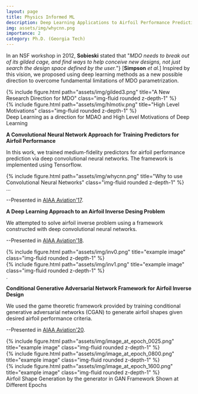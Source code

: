 ```yaml
---
layout: page
title: Physics Informed ML
description: Deep Learning Applications to Airfoil Performance Prediction and Airfoil Inverse Design Problems, Deep Convolutional Neural Networks, Conditional GANs
img: assets/img/whycnn.png
importance: 2
category: Ph.D. (Georgia Tech)
---
```


In an NSF workshop in 2012, **Sobieski** stated that "_MDO needs to break out of its gilded cage, and find ways to help conceive new designs, not just search the design space defined by the user._"} [**Simpson** _et al._] Inspired by this vision, we proposed using deep learning methods as a new possible direction to overcome fundamental limitations of MDO parametrization.  

<div class="row">
    <div class="col-sm-4 mt-3 mt-md-0">
        {% include figure.html path="assets/img/gilded3.png" title="A New Research Direction for MDO" class="img-fluid rounded z-depth-1" %}
    </div>
    <div class="col-sm-6 mt-3 mt-md-0">
        {% include figure.html path="assets/img/hlmotiv.png" title="High Level Motivations" class="img-fluid rounded z-depth-1" %}
    </div>
</div>
<div class="caption">
   Deep Learning as a direction for MDAO and High Level Motivations of Deep Learning 
</div>


**A Convolutional Neural Network Approach for Training Predictors for Airfoil Performance**

 In this work, we trained medium-fidelity predictors for airfoil performance prediction via deep convolutional neural networks. The framework is implemented using Tensorflow.
  
<div class="row">
    <div class="col-sm-8 mt-3 mt-md-0">
        {% include figure.html path="assets/img/whycnn.png" title="Why to use Convolutional Neural Networks" class="img-fluid rounded z-depth-1" %}
    </div>
</div>
<div class="caption">
    ...
</div>

 --Presented in <a href="https://arc.aiaa.org/doi/10.2514/6.2017-3660">AIAA Aviation'17</a>.


**A Deep Learning Approach to an Airfoil Inverse Desing Problem**

We attempted to solve airfoil inverse problem using a framework constructed with deep convolutional neural networks.

  --Presented in <a href="https://arc.aiaa.org/doi/10.2514/6.2018-3420">AIAA Aviation'18</a>.
   

<div class="row justify-content-sm-center">
    <div class="col-sm-4 mt-3 mt-md-0">
        {% include figure.html path="assets/img/inv0.png" title="example image" class="img-fluid rounded z-depth-1" %}
    </div>
    <div class="col-sm-4 mt-3 mt-md-0">
        {% include figure.html path="assets/img/inv1.png" title="example image" class="img-fluid rounded z-depth-1" %}
    </div>
</div>
<div class="caption">
    .
</div>


**Conditional Generative Adversarial Network Framework for Airfoil Inverse Design**

We used the game theoretic framework provided by training conditional generative adversarial networks (CGAN) to generate airfoil shapes given desired airfoil performance criteria. 

  --Presented in <a href="https://arc.aiaa.org/doi/10.2514/6.2020-3185">AIAA Aviation'20</a>.

<div class="row">
    <div class="col-sm-2 mt-3 mt-md-0">
        {% include figure.html path="assets/img/image_at_epoch_0025.png" title="example image" class="img-fluid rounded z-depth-1" %}
    </div>
    <div class="col-sm-2 mt-3 mt-md-0">
        {% include figure.html path="assets/img/image_at_epoch_0800.png" title="example image" class="img-fluid rounded z-depth-1" %}
    </div>
    <div class="col-sm-2 mt-3 mt-md-0">
        {% include figure.html path="assets/img/image_at_epoch_1600.png" title="example image" class="img-fluid rounded z-depth-1" %}
    </div>
</div>
<div class="caption">
    Airfoil Shape Generation by the generator in GAN Framework Shown at Different Epochs
</div>



 
 
